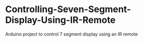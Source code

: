 # Controlling-Seven-Segment-Display-Using-IR-Remote
Arduino project to control 7 segment display using an IR remote
